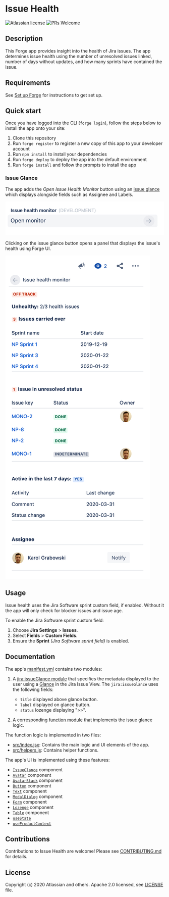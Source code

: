 # Issue Health

[![Atlassian license](https://img.shields.io/badge/license-Apache%202.0-blue.svg?style=flat-square)](LICENSE) [![PRs Welcome](https://img.shields.io/badge/PRs-welcome-brightgreen.svg?style=flat-square)](CONTRIBUTING.md)

## Description

This Forge app provides insight into the health of Jira issues. The app determines issue health using
the number of unresolved issues linked, number of days without updates, and how many sprints have contained the issue.

## Requirements

See [Set up Forge](https://developer.atlassian.com/platform/forge/set-up-forge/) for instructions to get set up.

## Quick start

Once you have logged into the CLI (`forge login`), follow the steps below to install the app onto your site:

1. Clone this repository
2. Run `forge register` to register a new copy of this app to your developer account
3. Run `npm install` to install your dependencies
4. Run `forge deploy` to deploy the app into the default environment
5. Run `forge install` and follow the prompts to install the app

### Issue Glance

The app adds the *Open Issue Health Monitor* button using an 
[issue glance](https://developer.atlassian.com/platform/forge/manifest-reference/#jira-issue-glance)
which displays alongside fields such as Assignee and Labels.

![Issue glance showing a button with text "open issue health monitor"](docs/images/forge-glance.png)

Clicking on the issue glance button opens a panel that displays the issue's health using Forge UI.

![Glance panel showing a Jira issue with health errors from the Forge app](docs/images/forge-glance-panel.png)

## Usage

Issue health uses the Jira Software sprint custom field, if enabled. Without it
the app will only check for blocker issues and issue age.

To enable the Jira Software sprint custom field:

1. Choose **Jira Settings** > **Issues**.
1. Select **Fields** > **Custom Fields**.
1. Ensure the **Sprint** *(Jira Software sprint field)* is enabled.

## Documentation

The app's [manifest.yml](./manifest.yml) contains two modules:

1. A [jira:issueGlance module](https://developer.atlassian.com/platform/forge/manifest-reference/#jira-issue-glance)
that specifies the metadata displayed to the user using a [Glance](https://developer.atlassian.com/cloud/jira/platform/modules/issue-glance/) in the Jira Issue View. The `jira:issueGlance` uses the following fields:
  
    * `title` displayed above glance button.
    * `label` displayed on glance button.
    * `status` lozenge displaying ">>".

1. A corresponding [function module](https://developer.atlassian.com/platform/forge/manifest-reference/#function)
that implements the issue glance logic.

The function logic is implemented in two files:

* [src/index.jsx](./src/index.jsx): Contains the main logic and UI elements of the app.
* [src/helpers.js](./src/helpers.js): Contains helper functions.

The app's UI is implemented using these features:

- [`IssueGlance`](https://developer.atlassian.com/platform/forge/ui-components/issue-glance) component
- [`Avatar`](https://developer.atlassian.com/platform/forge/ui-components/avatar) component
- [`AvatarStack`](https://developer.atlassian.com/platform/forge/ui-components/avatar-stack) component
- [`Button`](https://developer.atlassian.com/platform/forge/ui-components/button) component
- [`Text`](https://developer.atlassian.com/platform/forge/ui-components/text) component
- [`ModalDialog`](https://developer.atlassian.com/platform/forge/ui-components/modal-dialog) component
- [`Form`](https://developer.atlassian.com/platform/forge/ui-components/form) component
- [`Lozenge`](https://developer.atlassian.com/platform/forge/ui-components/lozenge) component
- [`Table`](https://developer.atlassian.com/platform/forge/ui-components/table) component
- [`useState`](https://developer.atlassian.com/platform/forge/ui-hooks-reference/#usestate)
- [`useProductContext`](https://developer.atlassian.com/platform/forge/ui-hooks-reference/#useproductcontext)

## Contributions

Contributions to Issue Health are welcome! Please see [CONTRIBUTING.md](CONTRIBUTING.md) for details.

## License

Copyright (c) 2020 Atlassian and others.
Apache 2.0 licensed, see [LICENSE](LICENSE) file.
